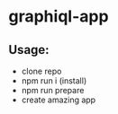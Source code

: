 # graphiql-app

## Usage:

- clone repo
- npm run i (install)
- npm run prepare
- create amazing app
